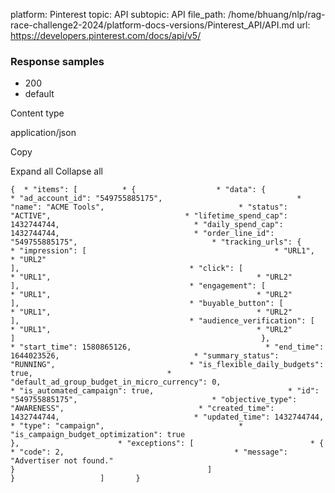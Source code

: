 platform: Pinterest
topic: API
subtopic: API
file_path: /home/bhuang/nlp/rag-race-challenge2-2024/platform-docs-versions/Pinterest_API/API.md
url: https://developers.pinterest.com/docs/api/v5/


### Response samples

* 200
* default

Content type

application/json

Copy

Expand all Collapse all

`{  * "items": [          * {                  * "data": {                          * "ad_account_id": "549755885175",                              * "name": "ACME Tools",                              * "status": "ACTIVE",                              * "lifetime_spend_cap": 1432744744,                              * "daily_spend_cap": 1432744744,                              * "order_line_id": "549755885175",                              * "tracking_urls": {                                  * "impression": [                                          * "URL1",                                              * "URL2"                                                                   ],                                      * "click": [                                          * "URL1",                                              * "URL2"                                                                   ],                                      * "engagement": [                                          * "URL1",                                              * "URL2"                                                                   ],                                      * "buyable_button": [                                          * "URL1",                                              * "URL2"                                                                   ],                                      * "audience_verification": [                                          * "URL1",                                              * "URL2"                                                                   ]                                                       },                              * "start_time": 1580865126,                              * "end_time": 1644023526,                              * "summary_status": "RUNNING",                              * "is_flexible_daily_budgets": true,                              * "default_ad_group_budget_in_micro_currency": 0,                              * "is_automated_campaign": true,                              * "id": "549755885175",                              * "objective_type": "AWARENESS",                              * "created_time": 1432744744,                              * "updated_time": 1432744744,                              * "type": "campaign",                              * "is_campaign_budget_optimization": true                                           },                      * "exceptions": [                          * {                                  * "code": 2,                                      * "message": "Advertiser not found."                                                       }                                           ]                               }                   ]       }`